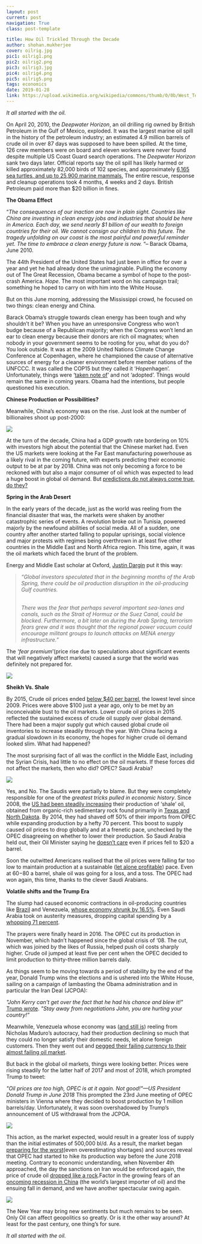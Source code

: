 ```yaml
---
layout: post
current: post
navigation: True
class: post-template

title: How Oil Trickled Through the Decade
author: shohan.mukherjee
cover: oilrig.jpg
pic1: oilrig1.png
pic2: oilrig2.png
pic3: oilrig3.jpg
pic4: oilrig4.png
pic5: oilrig5.png
tags: economics
date: 2019-01-28
link: https://upload.wikimedia.org/wikipedia/commons/thumb/0/0b/West_Texas_Pumpjack.JPG/1024px-West_Texas_Pumpjack.JPG
---
```

<em> It all started with the oil. </em>

On April 20, 2010, the <i>Deepwater Horizon</i>, an oil drilling rig owned by British Petroleum in the Gulf of Mexico, exploded. It was the largest marine oil spill in the history of the petroleum industry; an estimated 4.9 million barrels of crude oil in over 87 days was supposed to have been spilled. At the time, 126 crew members were on board and eleven workers were never found despite multiple US Coast Guard search operations. The <i>Deepwater Horizon</i> sank two days later. Official reports say the oil spill has likely harmed or killed approximately 82,000 birds of 102 species, and approximately [6,165 sea turtles, and up to 25,900 marine mammals.](https://web.archive.org/web/20160130231923/http://news.discovery.com/animals/whales-dolphins/record-dolphin-sea-turtle-deaths-since-gulf-spill-130402.htm) The entire rescue, response and cleanup operations took 4 months, 4 weeks and 2 days. British Petroleum paid more than $20 billion in fines.

**The Obama Effect**

“<i>The consequences of our inaction are now in plain sight. Countries like China are investing in clean energy jobs and industries that should be here in America. Each day, we send nearly $1 billion of our wealth to foreign countries for their oil. We cannot consign our children to this future. The tragedy unfolding on our coast is the most painful and powerful reminder yet. The time to embrace a clean energy future is now.</i> “– Barack Obama, June 2010.

The 44th President of the United States had just been in office for over a year and yet he had already done the unimaginable. Pulling the economy out of The Great Recession, Obama became a symbol of hope to the post-crash America. <i>Hope</i>. The most important word on his campaign trail; something he hoped to carry on with him into the White House.

But on this June morning, addressing the Mississippi crowd, he focused on two things: clean energy and China.

Barack Obama’s struggle towards clean energy has been tough and why shouldn’t it be? When you have an unresponsive Congress who won’t budge because of a Republican majority; when the Congress won’t lend an ear to clean energy because their donors are rich oil magnates; when nobody in your government seems to be rooting for you, what do you do? You look outside. It was at the 2009 United Nations Climate Change Conference at Copenhagen, where he championed the cause of alternative sources of energy for a cleaner environment before member nations of the UNFCCC. It was called the COP15 but they called it ‘<i>Hope</i>nhagen’.  Unfortunately, things were ‘[taken note of](http://unfccc.int/resource/docs/2009/cop15/eng/l07.pdf)’ and not ‘adopted’. Things would remain the same in coming years. Obama had the intentions, but people questioned his execution.

**Chinese Production or Possibilities?**

Meanwhile, China’s economy was on the rise. Just look at the number of billionaires shoot up post-2000:

<img src="assets/images/{{ site.baseurl }}{{ page.pic1 }}">

At the turn of the decade, China had a GDP growth rate bordering on 10% with investors high about the potential that the Chinese market had. Even the US markets were looking at the Far East manufacturing powerhouse as a likely rival in the coming future, with experts predicting their economic output to be at par by 2018. China was not only becoming a force to be reckoned with but also a major consumer of oil which was expected to lead a huge boost in global oil demand. But [predictions do not always come true, do they?](https://www.forbes.com/sites/yuwahedrickwong/2018/08/23/the-reality-of-chinas-economic-slowdown/#2c7990464d86)

**Spring in the Arab Desert**

In the early years of the decade, just as the world was reeling from the financial disaster that was, the markets were shaken by another catastrophic series of events. A revolution broke out in Tunisia, powered majorly by the newfound abilities of social media. All of a sudden, one country after another started falling to popular uprisings, social violence and major protests with regimes being overthrown in at least five other countries in the Middle East and North Africa region. This time, again, it was the oil markets which faced the brunt of the problem.

Energy and Middle East scholar at Oxford, [Justin Dargin](http://rebeleconomy.com/economy/how-the-arab-spring-shook-up-oil-markets/) put it this way:

<blockquote>
<i>“Global investors speculated that in the beginning months of the Arab Spring, there could be oil production disruption in the oil-producing Gulf countries. <br> <br>

There was the fear that perhaps several important sea-lanes and canals, such as the Strait of Hormuz or the Suez Canal, could be blocked. Furthermore, a bit later on during the Arab Spring, terrorism fears grew and it was thought that the regional power vacuum could encourage militant groups to launch attacks on MENA energy infrastructure.”</i>
</blockquote>


The <i>‘fear premium</i>’(price rise due to speculations about significant events that will negatively affect markets) caused a surge that the world was definitely not prepared for.

<img src="assets/images/{{ site.baseurl }}{{ page.pic2 }}">

**Sheikh Vs. Shale**

By 2015, Crude oil prices ended [below $40 per barrel](https://www.google.com/url?sa=t&rct=j&q=&esrc=s&source=web&cd=13&cad=rja&uact=8&ved=2ahUKEwiZrMawhvLfAhUQfSsKHdylDWEQFjAMegQIBBAB&url=https%3A%2F%2Fwww.washingtonpost.com%2Fopinions%2Frobert-samuelson-key-facts-about-the-great-oil-crash-of-2014%2F2014%2F12%2F03%2Fa1e2fd94-7b0f-11e4-b821-503cc7efed9e_story.html&usg=AOvVaw3vc-XO8xnUKemMPPF_GwR9), the lowest level since 2009. Prices were above $100 just a year ago, only to be met by an inconceivable bust to the oil markets. Lower crude oil prices in 2015 reflected the sustained excess of crude oil supply over global demand. There had been a major supply gut which caused global crude oil inventories to increase steadily through the year. With China facing a gradual slowdown in its economy, the hopes for higher crude oil demand looked slim. What had happened?

The most surprising fact of all was the conflict in the Middle East, including the Syrian Crisis, had little to no effect on the oil markets. If these forces did not affect the markets, then who did? OPEC? Saudi Arabia?

<img src="assets/images/{{ site.baseurl }}{{ page.pic3 }}">

Yes, and No. The Saudis were partially to blame. But they were completely responsible for one of the <i>greatest tricks pulled in economic history</i>. Since 2008, the [US had been steadily increasing](https://news.ihsmarkit.com/press-release/energy-power/tight-oil-test-us-production-growth-remains-resilient-amid-lower-crude-oi) their production of ‘shale’ oil, obtained from organic-rich sedimentary rock found primarily in [Texas and North Dakota](https://www.npr.org/2018/11/23/669198912/after-struggles-north-dakota-grows-into-its-ongoing-oil-boom). By 2014, they had shaved off 50% of their imports from OPEC while expanding production by a hefty 70 percent. This boost to supply caused oil prices to drop globally and at a frenetic pace, unchecked by the OPEC disagreeing on whether to lower their production. So Saudi Arabia held out, their Oil Minister saying he [doesn’t care](https://www.google.com/url?sa=t&rct=j&q=&esrc=s&source=web&cd=1&cad=rja&uact=8&ved=2ahUKEwipvYmKjfLfAhWCXSsKHc33CJcQFjAAegQIAxAB&url=https%3A%2F%2Fwww.businessinsider.com%2Fr-saudis-naimi-says-opec-will-not-cut-output-however-far-oil-falls-mees-2014-12&usg=AOvVaw2O8qH49yL33uAaNlFrEgoY) even if prices fell to $20 a barrel.

Soon the outwitted Americans realised that the oil prices were falling far too low to maintain production at a sustainable ([let alone profitable](https://www.google.com/url?sa=t&rct=j&q=&esrc=s&source=web&cd=1&cad=rja&uact=8&ved=2ahUKEwiE4Z7FjfLfAhUGbo8KHWIgAiEQFjAAegQICBAB&url=https%3A%2F%2Foilprice.com%2FEnergy%2FCrude-Oil%2FThe-Struggle-Continues-For-Bankrupt-Shale-Drillers.html&usg=AOvVaw1L4UlPPBvNj8c_0HHOwo42)) pace. Even at $60-$80 a barrel, shale oil was going for a loss, and a toss. The OPEC had won again, this time, thanks to the clever Saudi Arabians.

**Volatile shifts and the Trump Era**

The slump had caused economic contractions in oil-producing countries like [Brazil](https://www.ft.com/content/e1c89278-c33c-3fbe-83ae-985497365cf6) and Venezuela, [whose economy shrunk by 16.5%](https://www.reuters.com/article/us-venezuela-economy/venezuelas-economy-shrank-16-5-percent-in-2016-government-idUSKBN1EG06V). Even Saudi Arabia took on austerity measures, dropping capital spending by a [whopping 71 percent](https://www.independent.co.uk/news/world/middle-east/saudi-arabia-capital-spending-drop-71-per-cent-2016-amid-cheaper-oil-austerity-a7357666.html).

The prayers were finally heard in 2016. The OPEC cut its production in November, which hadn’t happened since the global crisis of ‘08. The cut, which was joined by the likes of Russia, helped push oil costs sharply higher. Crude oil jumped at least five per cent when the OPEC decided to limit production to thirty-three million barrels daily.

As things seem to be moving towards a period of stability by the end of the year, Donald Trump wins the elections and is ushered into the White House, sailing on a campaign of lambasting the Obama administration and in particular the Iran Deal (JCPOA):

<i>"John Kerry can't get over the fact that he had his chance and blew it!"</i> [Trump wrote](https://twitter.com/realDonaldTrump/status/993815373190492160). <i>"Stay away from negotiations John, you are hurting your country!”</i>

Meanwhile, Venezuela whose economy was ([and still is](https://www.economist.com/the-americas/2018/12/15/having-wrecked-the-economy-venezuelas-rulers-see-no-reason-to-change)) reeling from Nicholas Maduro’s autocracy, had their production declining so much that they could no longer satisfy their domestic needs, let alone foreign customers. Then they went out and [pegged their failing currency to their almost failing oil market](https://www.independent.co.uk/news/venezuela-bolivar-cryptocurrency-economy-crisis-collapse-petro-bitcoin-a8499266.html).

But back in the global oil markets, things were looking better. Prices were rising steadily for the latter half of 2017 and most of 2018, which prompted Trump to tweet:

<i>"Oil prices are too high, OPEC is at it again. Not good!"—US President Donald Trump in June 2018</i>
This prompted the 23rd June meeting of OPEC ministers in Vienna where they decided to boost production by 1 million barrels/day. Unfortunately, it was soon overshadowed by Trump’s announcement of US withdrawal from the JCPOA.

<a href="https://twitter.com/realdonaldtrump/status/1021234525626609666?lang=en"> <img src="assets/images/{{ site.baseurl }}{{ page.pic4 }}"></a>

This action, as the market expected, would result in a greater loss of supply than the initial estimates of 500,000 bl/d. As a result, the market began [preparing for the worst](https://oilprice.com/Energy/Crude-Oil/Iran-Claims-Its-Oil-Revenues-Surged-Despite-Sanctions.html)(even overestimating shortages) and sources reveal that OPEC had started to hike its production way before the June 2018 meeting.
Contrary to economic understanding, when November 4th approached, the day the sanctions on Iran would be enforced again, the price of crude oil [dropped like a rock](https://www.marketwatch.com/story/why-oil-prices-are-plunging-despite-us-sanctions-on-irans-energy-sector-2018-11-01).Factor in the growing fears of an [oncoming recession in China](https://www.marketwatch.com/story/chinas-coming-recession-has-pushed-oil-below-60-2018-11-13) (the world’s largest importer of oil) and the ensuing fall in demand, and we have another spectacular swing again.

<img src="assets/images/{{ site.baseurl }}{{ page.pic5 }}">

The New Year may bring new sentiments but much remains to be seen. Only Oil can affect geopolitics so greatly. Or is it the other way around? At least for the past century, one thing’s for sure.

<em>It all started with the oil.</em>
